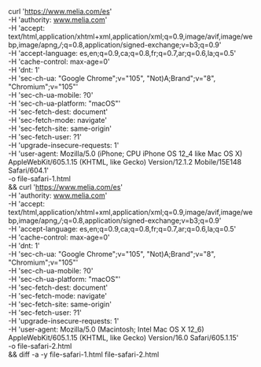curl 'https://www.melia.com/es' \
  -H 'authority: www.melia.com' \
  -H 'accept: text/html,application/xhtml+xml,application/xml;q=0.9,image/avif,image/webp,image/apng,*/*;q=0.8,application/signed-exchange;v=b3;q=0.9' \
  -H 'accept-language: es,en;q=0.9,ca;q=0.8,fr;q=0.7,ar;q=0.6,la;q=0.5' \
  -H 'cache-control: max-age=0' \
  -H 'dnt: 1' \
  -H 'sec-ch-ua: "Google Chrome";v="105", "Not)A;Brand";v="8", "Chromium";v="105"' \
  -H 'sec-ch-ua-mobile: ?0' \
  -H 'sec-ch-ua-platform: "macOS"' \
  -H 'sec-fetch-dest: document' \
  -H 'sec-fetch-mode: navigate' \
  -H 'sec-fetch-site: same-origin' \
  -H 'sec-fetch-user: ?1' \
  -H 'upgrade-insecure-requests: 1' \
  -H 'user-agent: Mozilla/5.0 (iPhone; CPU iPhone OS 12_4 like Mac OS X) AppleWebKit/605.1.15 (KHTML, like Gecko) Version/12.1.2 Mobile/15E148 Safari/604.1' \
  -o file-safari-1.html \
&& curl 'https://www.melia.com/es' \
  -H 'authority: www.melia.com' \
  -H 'accept: text/html,application/xhtml+xml,application/xml;q=0.9,image/avif,image/webp,image/apng,*/*;q=0.8,application/signed-exchange;v=b3;q=0.9' \
  -H 'accept-language: es,en;q=0.9,ca;q=0.8,fr;q=0.7,ar;q=0.6,la;q=0.5' \
  -H 'cache-control: max-age=0' \
  -H 'dnt: 1' \
  -H 'sec-ch-ua: "Google Chrome";v="105", "Not)A;Brand";v="8", "Chromium";v="105"' \
  -H 'sec-ch-ua-mobile: ?0' \
  -H 'sec-ch-ua-platform: "macOS"' \
  -H 'sec-fetch-dest: document' \
  -H 'sec-fetch-mode: navigate' \
  -H 'sec-fetch-site: same-origin' \
  -H 'sec-fetch-user: ?1' \
  -H 'upgrade-insecure-requests: 1' \
  -H 'user-agent: Mozilla/5.0 (Macintosh; Intel Mac OS X 12_6) AppleWebKit/605.1.15 (KHTML, like Gecko) Version/16.0 Safari/605.1.15' \
  -o file-safari-2.html \
&& diff -a -y file-safari-1.html file-safari-2.html